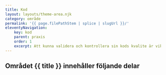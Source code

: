 ```yaml
---
title: Kod
layout: layouts/theme-area.njk
category: område
permalink: '{{ page.filePathStem | splice | slugUrl }}/'
eleventyNavigation:
    key: kod
    parent: praxis
    order: 1
    excerpt: Att kunna validera och kontrollera sin kods kvalite är viktigt
---
```


## Området {{ title }} innehåller följande delar
